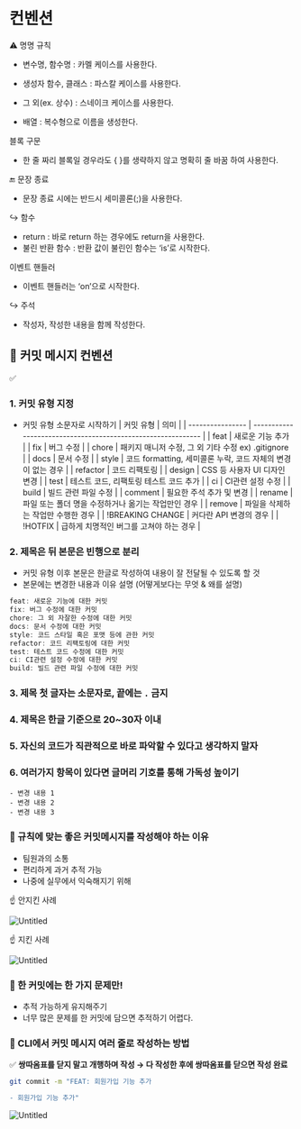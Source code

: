 # 컨벤션

⚠️ 명명 규칙

- 변수명, 함수명 : 카멜 케이스를 사용한다.
- 생성자 함수, 클래스 : 파스칼 케이스를 사용한다.
- 그 외(ex. 상수) : 스네이크 케이스를 사용한다.

- 배열 : 복수형으로 이름을 생성한다.

블록 구문

- 한 줄 짜리 블록일 경우라도 { }를 생략하지 않고 명확히 줄 바꿈 하여 사용한다.

🔚 문장 종료

- 문장 종료 시에는 반드시 세미콜론(;)을 사용한다.

↪️ 함수

- return : 바로 return 하는 경우에도 return을 사용한다.
- 불린 반환 함수 : 반환 값이 불린인 함수는 ‘is’로 시작한다.

이벤트 핸들러

- 이벤트 핸들러는 ‘on’으로 시작한다.

↪️ 주석

- 작성자, 작성한 내용을 함께 작성한다.

## 🖤 커밋 메시지 컨벤션

<aside>
✅

### 1. 커밋 유형 지정

- 커밋 유형 소문자로 시작하기
  | 커밋 유형        | 의미                                                         |
  | ---------------- | ------------------------------------------------------------ |
  | feat             | 새로운 기능 추가                                             |
  | fix              | 버그 수정                                                    |
  | chore            | 패키지 매니저 수정, 그 외 기타 수정 ex) .gitignore           |
  | docs             | 문서 수정                                                    |
  | style            | 코드 formatting, 세미콜론 누락, 코드 자체의 변경이 없는 경우 |
  | refactor         | 코드 리팩토링                                                |
  | design           | CSS 등 사용자 UI 디자인 변경                                 |
  | test             | 테스트 코드, 리팩토링 테스트 코드 추가                       |
  | ci               | CI관련 설정 수정                                             |
  | build            | 빌드 관련 파일 수정                                          |
  | comment          | 필요한 주석 추가 및 변경                                     |
  | rename           | 파일 또는 폴더 명을 수정하거나 옮기는 작업만인 경우          |
  | remove           | 파일을 삭제하는 작업만 수행한 경우                           |
  | !BREAKING CHANGE | 커다란 API 변경의 경우                                       |
  | !HOTFIX          | 급하게 치명적인 버그를 고쳐야 하는 경우                      |

### 2. 제목은 뒤 본문은 빈행으로 분리

- 커밋 유형 이후 본문은 한글로 작성하여 내용이 잘 전달될 수 있도록 할 것
- 본문에는 변경한 내용과 이유 설명 (어떻게보다는 무엇 & 왜를 설명)

```jsx
feat: 새로운 기능에 대한 커밋
fix: 버그 수정에 대한 커밋
chore: 그 외 자잘한 수정에 대한 커밋
docs: 문서 수정에 대한 커밋
style: 코드 스타일 혹은 포맷 등에 관한 커밋
refactor: 코드 리팩토링에 대한 커밋
test: 테스트 코드 수정에 대한 커밋
ci: CI관련 설정 수정에 대한 커밋
build: 빌드 관련 파일 수정에 대한 커밋
```

### 3. 제목 첫 글자는 소문자로, 끝에는 `.` 금지

### 4. 제목은 한글 기준으로 20~30자 이내

### 5. 자신의 코드가 직관적으로 바로 파악할 수 있다고 생각하지 말자

### 6. 여러가지 항목이 있다면 글머리 기호를 통해 가독성 높이기

```
- 변경 내용 1
- 변경 내용 2
- 변경 내용 3
```

</aside>

### 🖤 규칙에 맞는 좋은 커밋메시지를 작성해야 하는 이유

- 팀원과의 소통
- 편리하게 과거 추적 가능
- 나중에 실무에서 익숙해지기 위해

<aside>
☝ 안지킨 사례

![Untitled](https://prod-files-secure.s3.us-west-2.amazonaws.com/73d6ec70-6345-4ae6-98a1-ac57814c6ec2/4b8b9937-a26c-4f16-8de2-d4fbfbd97094/Untitled.png)

</aside>

<aside>
☝ 지킨 사례

![Untitled](https://prod-files-secure.s3.us-west-2.amazonaws.com/73d6ec70-6345-4ae6-98a1-ac57814c6ec2/5ffba8b7-ca0d-43a9-9b60-c075e61137a5/Untitled.png)

</aside>

### 🖤 한 커밋에는 한 가지 문제만!

- 추적 가능하게 유지해주기
- 너무 많은 문제를 한 커밋에 담으면 추적하기 어렵다.

### 🖤 CLI에서 커밋 메시지 여러 줄로 작성하는 방법

✅ **쌍따옴표를 닫지 말고 개행하며 작성 → 다 작성한 후에 쌍따옴표를 닫으면 작성 완료**

```bash
git commit -m "FEAT: 회원가입 기능 추가

- 회원가입 기능 추가"
```

![Untitled](https://prod-files-secure.s3.us-west-2.amazonaws.com/73d6ec70-6345-4ae6-98a1-ac57814c6ec2/335eb35f-5297-403d-8fde-2343a41a5c66/Untitled.png)

</aside>
